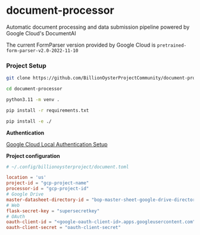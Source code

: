 # document-processor
Automatic document processing and data submission pipeline powered by Google Cloud's DocumentAI

The current FormParser version provided by Google Cloud is `pretrained-form-parser-v2.0-2022-11-10`

### Project Setup

```bash
git clone https://github.com/BillionOysterProjectCommunity/document-processor.git

cd document-processor

python3.11 -m venv .

pip install -r requirements.txt

pip install -e ./
```

**Authentication**

<a href=https://googleapis.dev/python/google-api-core/latest/auth.html#overview>Google Cloud Local Authentication Setup</a>

**Project configuration**

```toml
# ~/.config/billionoysterproject/document.toml

location = 'us'
project-id = "gcp-project-name"
processor-id = "gcp-project-id"
# Google Drive
master-datasheet-directory-id = "bop-master-sheet-google-drive-directory-id"
# Web
flask-secret-key = "supersecretkey"
# OAuth
oauth-client-id = "<google-oauth-client-id>.apps.googleusercontent.com"
oauth-client-secret = "oauth-client-secret"

```
